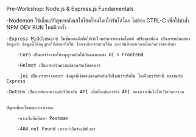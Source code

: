 Pre-Workshop: Node.js & Express.js Fundamentals

  -Nodemon ใช้เพื่อแก้ปัญหาหลังแก้ไขโค้ดใหม่โดยให้รันได้โดย ไม่ต้อง CTRL-C เพื่อใช้คำสั่ง NPM DEV RUN ใหม่อีกครั้ง

	-Express Middleware ในขั้นตอนนี้เพื่อให้เข้าใจหลักการทำงานโดยที่ เปรียบเสมือน เป็นการหลั่นกรองข้อมูลว่า ข้อมูลนี้ได้อนุญาตให้ผ่านหรือไม่ โดยจะมีการสแกนโค้ด และบันทึกผลเวลาเมื่อเกิดการขอเข้ามา
  
		-Cors เป็นการร้องขอให้อนุญาตเปิดให้กับคนตกแต่ง UI รึ Frontend 
    
		-Helmet เป็นการเสริมความปลอดภัยเว็บของเรา
    
		-joi เป็นการตรวจสอบว่า ข้อมูลที่เข้ามาปลอดภัยกับเว็บไซค์เราหรือไม่ โดยไลบรารี่ตัวนี้ ทำงานกับ Express 
  
	-Dotenv เป็นการรักษาความลับรึป้องกัน API เพื่อป้องกันการยิง API ของงเราเพื่อไม่ให้เว็บเกิดการล่ม

  
	ปัญหาที่พบในขณะการทำงาน 
  
		-แรกเริ่มลืมศึกษา Postman
    
		-404 not Found เพราะว่าลืมรันเซิฟเวอร์ 
